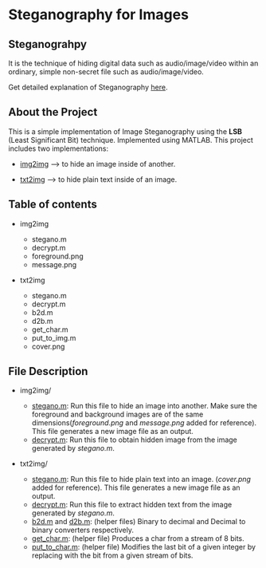 # Steganography for Images

## Steganograhpy
It is the technique of hiding digital data such as audio/image/video within an ordinary, simple non-secret file such as audio/image/video.

Get detailed explanation of Steganography [here](https://prithviie.github.io/html/projects/stegano.html).

## About the Project
This is a simple implementation of Image Steganography using the **LSB** (Least Significant Bit) technique. Implemented using MATLAB. This project includes two implementations:

- [img2img](https://github.com/prithviie/steganography/tree/master/img2img) --> to hide an image inside of another.

- [txt2img](https://github.com/prithviie/steganography/tree/master/txt2img) --> to hide plain text inside of an image.

## Table of contents
- img2img
  - stegano.m
  - decrypt.m
  - foreground.png
  - message.png

- txt2img
  - stegano.m
  - decrypt.m
  - b2d.m
  - d2b.m
  - get_char.m
  - put_to_img.m
  - cover.png

## File Description
- img2img/
  - [stegano.m](https://github.com/prithviie/steganography/blob/master/img2img/stegano.m): Run this file to hide an image into another. Make sure the foreground and background images are of the same dimensions(*foreground.png* and *message.png* added for reference). This file generates a new image file as an output.
  - [decrypt.m](https://github.com/prithviie/steganography/blob/master/img2img/decrypt.m): Run this file to obtain hidden image from the image generated by *stegano.m*.

- txt2img/
  - [stegano.m](https://github.com/prithviie/steganography/blob/master/txt2img/stegano.m): Run this file to hide plain text into an image. (*cover.png* added for reference). This file generates a new image file as an output.
  - [decrypt.m](https://github.com/prithviie/steganography/blob/master/txt2img/decrypt.m): Run this file to extract hidden text from the image generated by *stegano.m*.
  - [b2d.m](https://github.com/prithviie/steganography/blob/master/txt2img/b2d.m) and [d2b.m](https://github.com/prithviie/steganography/blob/master/txt2img/d2b.m): (helper files) Binary to decimal and Decimal to binary converters respectively.
  - [get_char.m](https://github.com/prithviie/steganography/blob/master/txt2img/get_char.m): (helper file) Produces a char from a stream of 8 bits.
  - [put_to_char.m](https://github.com/prithviie/steganography/blob/master/txt2img/put_to_char.m): (helper file) Modifies the last bit of a given integer by replacing with the bit from a given stream of bits.
